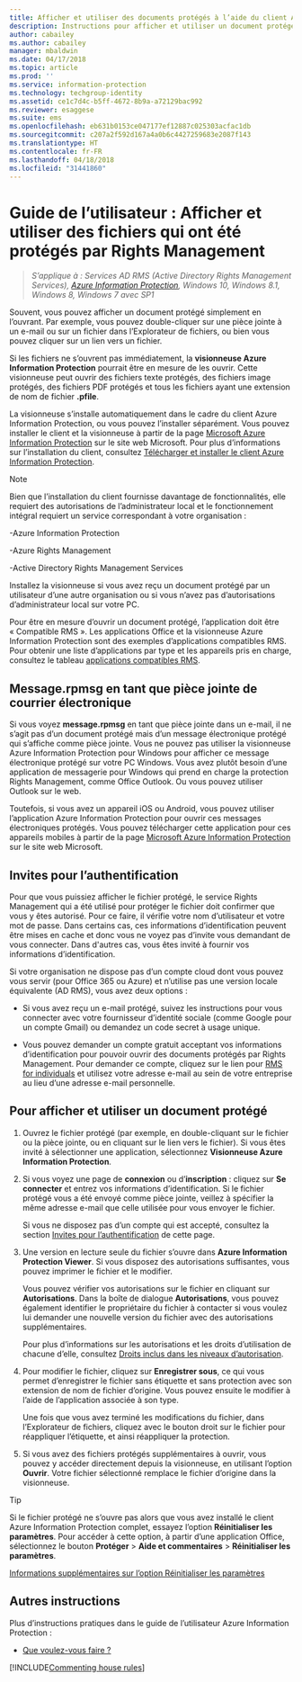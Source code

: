 ```yaml
---
title: Afficher et utiliser des documents protégés à l’aide du client AIP
description: Instructions pour afficher et utiliser un document protégé qui vous oblige à installer le client Azure Information Protection.
author: cabailey
ms.author: cabailey
manager: mbaldwin
ms.date: 04/17/2018
ms.topic: article
ms.prod: ''
ms.service: information-protection
ms.technology: techgroup-identity
ms.assetid: ce1c7d4c-b5ff-4672-8b9a-a72129bac992
ms.reviewer: esaggese
ms.suite: ems
ms.openlocfilehash: eb631b0153ce047177ef12887c025303acfac1db
ms.sourcegitcommit: c207a2f592d167a4a0b6c4427259683e2087f143
ms.translationtype: HT
ms.contentlocale: fr-FR
ms.lasthandoff: 04/18/2018
ms.locfileid: "31441860"
---
```

# <a name="user-guide-view-and-use-files-that-have-been-protected-by-rights-management"></a>Guide de l’utilisateur : Afficher et utiliser des fichiers qui ont été protégés par Rights Management

>*S’applique à : Services AD RMS (Active Directory Rights Management Services), [Azure Information Protection](https://azure.microsoft.com/pricing/details/information-protection), Windows 10, Windows 8.1, Windows 8, Windows 7 avec SP1*

Souvent, vous pouvez afficher un document protégé simplement en l’ouvrant. Par exemple, vous pouvez double-cliquer sur une pièce jointe à un e-mail ou sur un fichier dans l’Explorateur de fichiers, ou bien vous pouvez cliquer sur un lien vers un fichier.

Si les fichiers ne s’ouvrent pas immédiatement, la **visionneuse Azure Information Protection** pourrait être en mesure de les ouvrir. Cette visionneuse peut ouvrir des fichiers texte protégés, des fichiers image protégés, des fichiers PDF protégés et tous les fichiers ayant une extension de nom de fichier **.pfile**.

La visionneuse s’installe automatiquement dans le cadre du client Azure Information Protection, ou vous pouvez l’installer séparément. Vous pouvez installer le client et la visionneuse à partir de la page [Microsoft Azure Information Protection](https://go.microsoft.com/fwlink/?LinkId=303970) sur le site web Microsoft. Pour plus d’informations sur l’installation du client, consultez [Télécharger et installer le client Azure Information Protection](install-client-app.md).

> [!NOTE]
> Bien que l’installation du client fournisse davantage de fonctionnalités, elle requiert des autorisations de l’administrateur local et le fonctionnement intégral requiert un service correspondant à votre organisation :
> 
>-Azure Information Protection
> 
>-Azure Rights Management
> 
>-Active Directory Rights Management Services 
> 
> Installez la visionneuse si vous avez reçu un document protégé par un utilisateur d’une autre organisation ou si vous n’avez pas d’autorisations d’administrateur local sur votre PC.

Pour être en mesure d’ouvrir un document protégé, l’application doit être « Compatible RMS ». Les applications Office et la visionneuse Azure Information Protection sont des exemples d’applications compatibles RMS. Pour obtenir une liste d’applications par type et les appareils pris en charge, consultez le tableau [applications compatibles RMS](../get-started/requirements-applications.md#rms-enlightened-applications).  
## <a name="messagerpmsg-as-an-email-attachment"></a>Message.rpmsg en tant que pièce jointe de courrier électronique

Si vous voyez **message.rpmsg** en tant que pièce jointe dans un e-mail, il ne s’agit pas d’un document protégé mais d’un message électronique protégé qui s’affiche comme pièce jointe. Vous ne pouvez pas utiliser la visionneuse Azure Information Protection pour Windows pour afficher ce message électronique protégé sur votre PC Windows. Vous avez plutôt besoin d’une application de messagerie pour Windows qui prend en charge la protection Rights Management, comme Office Outlook. Ou vous pouvez utiliser Outlook sur le web.

Toutefois, si vous avez un appareil iOS ou Android, vous pouvez utiliser l’application Azure Information Protection pour ouvrir ces messages électroniques protégés. Vous pouvez télécharger cette application pour ces appareils mobiles à partir de la page [Microsoft Azure Information Protection](https://go.microsoft.com/fwlink/?LinkId=303970) sur le site web Microsoft.

## <a name="prompts-for-authentication"></a>Invites pour l’authentification

Pour que vous puissiez afficher le fichier protégé, le service Rights Management qui a été utilisé pour protéger le fichier doit confirmer que vous y êtes autorisé. Pour ce faire, il vérifie votre nom d’utilisateur et votre mot de passe. Dans certains cas, ces informations d’identification peuvent être mises en cache et donc vous ne voyez pas d’invite vous demandant de vous connecter. Dans d'autres cas, vous êtes invité à fournir vos informations d’identification.

Si votre organisation ne dispose pas d’un compte cloud dont vous pouvez vous servir (pour Office 365 ou Azure) et n’utilise pas une version locale équivalente (AD RMS), vous avez deux options :

- Si vous avez reçu un e-mail protégé, suivez les instructions pour vous connecter avec votre fournisseur d’identité sociale (comme Google pour un compte Gmail) ou demandez un code secret à usage unique.

- Vous pouvez demander un compte gratuit acceptant vos informations d’identification pour pouvoir ouvrir des documents protégés par Rights Management. Pour demander ce compte, cliquez sur le lien pour [RMS for individuals](http://go.microsoft.com/fwlink/?LinkId=309469) et utilisez votre adresse e-mail au sein de votre entreprise au lieu d’une adresse e-mail personnelle. 

## <a name="to-view-and-use-a-protected-document"></a>Pour afficher et utiliser un document protégé

1. Ouvrez le fichier protégé (par exemple, en double-cliquant sur le fichier ou la pièce jointe, ou en cliquant sur le lien vers le fichier). Si vous êtes invité à sélectionner une application, sélectionnez **Visionneuse Azure Information Protection**. 

2. Si vous voyez une page de **connexion** ou d’**inscription** : cliquez sur **Se connecter** et entrez vos informations d’identification. Si le fichier protégé vous a été envoyé comme pièce jointe, veillez à spécifier la même adresse e-mail que celle utilisée pour vous envoyer le fichier.
    
    Si vous ne disposez pas d’un compte qui est accepté, consultez la section [Invites pour l’authentification](#prompts-for-authentication) de cette page.

3. Une version en lecture seule du fichier s’ouvre dans **Azure Information Protection Viewer**. Si vous disposez des autorisations suffisantes, vous pouvez imprimer le fichier et le modifier. 

    Vous pouvez vérifier vos autorisations sur le fichier en cliquant sur **Autorisations**. Dans la boîte de dialogue **Autorisations**, vous pouvez également identifier le propriétaire du fichier à contacter si vous voulez lui demander une nouvelle version du fichier avec des autorisations supplémentaires.
    
    Pour plus d’informations sur les autorisations et les droits d’utilisation de chacune d’elle, consultez [Droits inclus dans les niveaux d’autorisation](../deploy-use/configure-usage-rights.md#rights-included-in-permissions-levels).

4. Pour modifier le fichier, cliquez sur **Enregistrer sous**, ce qui vous permet d’enregistrer le fichier sans étiquette et sans protection avec son extension de nom de fichier d’origine. Vous pouvez ensuite le modifier à l’aide de l’application associée à son type. 
    
    Une fois que vous avez terminé les modifications du fichier, dans l’Explorateur de fichiers, cliquez avec le bouton droit sur le fichier pour réappliquer l’étiquette, et ainsi réappliquer la protection.

5. Si vous avez des fichiers protégés supplémentaires à ouvrir, vous pouvez y accéder directement depuis la visionneuse, en utilisant l’option **Ouvrir**. Votre fichier sélectionné remplace le fichier d’origine dans la visionneuse. 

> [!TIP]
> Si le fichier protégé ne s’ouvre pas alors que vous avez installé le client Azure Information Protection complet, essayez l’option **Réinitialiser les paramètres**. Pour accéder à cette option, à partir d’une application Office, sélectionnez le bouton **Protéger** > **Aide et commentaires** > **Réinitialiser les paramètres**. 
> 
> [Informations supplémentaires sur l’option Réinitialiser les paramètres](client-admin-guide.md#more-information-about-the-reset-settings-option)

## <a name="other-instructions"></a>Autres instructions
Plus d’instructions pratiques dans le guide de l’utilisateur Azure Information Protection :

-   [Que voulez-vous faire ?](client-user-guide.md#what-do-you-want-to-do)


[!INCLUDE[Commenting house rules](../includes/houserules.md)]